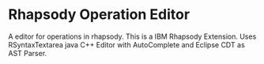 # Rhapsody Operation Editor
A editor for operations in rhapsody. This is a IBM Rhapsody Extension. Uses RSyntaxTextarea java C++ Editor with AutoComplete and Eclipse CDT as AST Parser.

